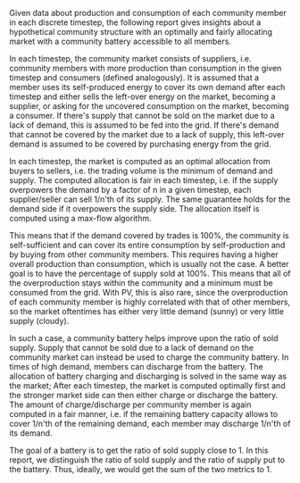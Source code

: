 Given data about production and consumption of each community member in each discrete timestep, the following report gives insights about a hypothetical community structure with an optimally and fairly allocating market with a community battery accessible to all members.

In each timestep, the community market consists of suppliers, i.e. community members with more production than consumption in the given timestep and consumers (defined analogously). It is assumed that a member uses its self-produced energy to cover its own demand after each timestep and either sells the left-over energy on the market, becoming a supplier, or asking for the uncovered consumption on the market, becoming a consumer. If there's supply that cannot be sold on the market due to a lack of demand, this is assumed to be fed into the grid. If there's demand that cannot be covered by the market due to a lack of supply, this left-over demand is assumed to be covered by purchasing energy from the grid.

In each timestep, the market is computed as an optimal allocation from buyers to sellers, i.e. the trading volume is the minimum of demand and supply. The computed allocation is fair in each timestep, i.e. if the supply overpowers the demand by a factor of n in a given timestep, each supplier/seller can sell 1/n'th of its supply. The same guarantee holds for the demand side if it overpowers the supply side. The allocation itself is computed using a max-flow algorithm.

This means that if the demand covered by trades is 100%, the community is self-sufficient and can cover its entire consumption by self-production and by buying from other community members. This requires having a higher overall production than consumption, which is usually not the case. A better goal is to have the percentage of supply sold at 100%. This means that all of the overproduction stays within the community and a minimum must be consumed from the grid. With PV, this is also rare, since the overproduction of each community member is highly correlated with that of other members, so the market oftentimes has either very little demand (sunny) or very little supply (cloudy).

In such a case, a community battery helps improve upon the ratio of sold supply. Supply that cannot be sold due to a lack of demand on the community market can instead be used to charge the community battery. In times of high demand, members can discharge from the battery. The allocation of battery charging and discharging is solved in the same way as the market; After each timestep, the market is computed optimally first and the stronger market side can then either charge or discharge the battery. The amount of charge/discharge per community member is again computed in a fair manner, i.e. if the remaining battery capacity allows to cover 1/n'th of the remaining demand, each member may discharge 1/n'th of its demand.

The goal of a battery is to get the ratio of sold supply close to 1. In this report, we distinguish the ratio of sold supply and the ratio of supply put to the battery. Thus, ideally, we would get the sum of the two metrics to 1.
